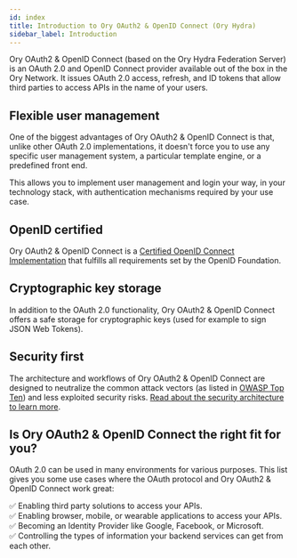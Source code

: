 ```yaml
---
id: index
title: Introduction to Ory OAuth2 & OpenID Connect (Ory Hydra)
sidebar_label: Introduction
---
```


Ory OAuth2 & OpenID Connect (based on the Ory Hydra Federation Server) is an OAuth 2.0 and OpenID Connect provider available out
of the box in the Ory Network. It issues OAuth 2.0 access, refresh, and ID tokens that allow third parties to access APIs in the
name of your users.

## Flexible user management

One of the biggest advantages of Ory OAuth2 & OpenID Connect is that, unlike other OAuth 2.0 implementations, it doesn't force you
to use any specific user management system, a particular template engine, or a predefined front end.

This allows you to implement user management and login your way, in your technology stack, with authentication mechanisms required
by your use case.

## OpenID certified

Ory OAuth2 & OpenID Connect is a [Certified OpenID Connect Implementation](https://openid.net/developers/certified/) that fulfills
all requirements set by the OpenID Foundation.

## Cryptographic key storage

In addition to the OAuth 2.0 functionality, Ory OAuth2 & OpenID Connect offers a safe storage for cryptographic keys (used for
example to sign JSON Web Tokens).

## Security first

The architecture and workflows of Ory OAuth2 & OpenID Connect are designed to neutralize the common attack vectors (as listed in
[OWASP Top Ten](https://owasp.org/www-project-top-ten/)) and less exploited security risks.
[Read about the security architecture to learn more](./security-architecture.md).

## Is Ory OAuth2 & OpenID Connect the right fit for you?

OAuth 2.0 can be used in many environments for various purposes. This list gives you some use cases where the OAuth protocol and
Ory OAuth2 & OpenID Connect work great:

✅ Enabling third party solutions to access your APIs. </br>
✅ Enabling browser, mobile, or wearable applications to access your APIs. </br>
✅ Becoming an Identity Provider like Google, Facebook, or Microsoft. </br>
✅ Controlling the types of information your backend services can get from each other. </br>
